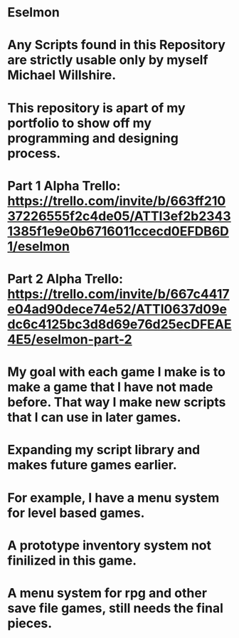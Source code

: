 # Eselmon
# Any Scripts found in this Repository are strictly usable only by myself Michael Willshire.
# This repository is apart of my portfolio to show off my programming and designing process.
# Part 1 Alpha Trello: https://trello.com/invite/b/663ff21037226555f2c4de05/ATTI3ef2b23431385f1e9e0b6716011ccecd0EFDB6D1/eselmon
# Part 2 Alpha Trello: https://trello.com/invite/b/667c4417e04ad90dece74e52/ATTI0637d09edc6c4125bc3d8d69e76d25ecDFEAE4E5/eselmon-part-2
# My goal with each game I make is to make a game that I have not made before. That way I make new scripts that I can use in later games.
# Expanding my script library and makes future games earlier.
# For example, I have a menu system for level based games.
# A prototype inventory system not finilized in this game.
# A menu system for rpg and other save file games, still needs the final pieces.
